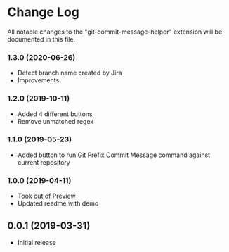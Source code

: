 # Change Log

All notable changes to the "git-commit-message-helper" extension will be documented in this file.

### 1.3.0 (2020-06-26)

- Detect branch name created by Jira
- Improvements

### 1.2.0 (2019-10-11)

- Added 4 different buttons
- Remove unmatched regex

### 1.1.0 (2019-05-23)

- Added button to run Git Prefix Commit Message command against current repository

### 1.0.0 (2019-04-11)

- Took out of Preview
- Updated readme with demo

## 0.0.1 (2019-03-31)

- Initial release
